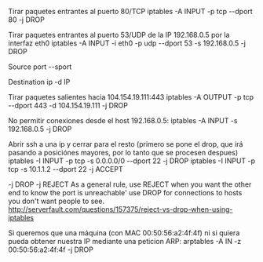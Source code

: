 Tirar paquetes entrantes al puerto 80/TCP
iptables -A INPUT -p tcp --dport 80 -j DROP

Tirar paquetes entrantes al puerto 53/UDP de la IP 192.168.0.5 por la interfaz eth0
iptables -A INPUT -i eth0 -p udp --dport 53 -s 192.168.0.5 -j DROP



Source port
--sport

Destination ip
-d IP

Tirar paquetes salientes hacia 104.154.19.111:443
iptables -A OUTPUT -p tcp --dport 443 -d 104.154.19.111 -j DROP


No permitir conexiones desde el host 192.168.0.5:
iptables -A INPUT -s 192.168.0.5 -j DROP


Abrir ssh a una ip y cerrar para el resto (primero se pone el drop, que irá pasando a posiciónes mayores, por lo tanto que se procesen despues)
iptables -I INPUT -p tcp -s 0.0.0.0/0 --dport 22 -j DROP
iptables -I INPUT -p tcp -s 10.1.1.2 --dport 22 -j ACCEPT




-j DROP
-j REJECT
As a general rule, use REJECT when you want the other end to know the port is unreachable' use DROP for connections to hosts you don't want people to see.
http://serverfault.com/questions/157375/reject-vs-drop-when-using-iptables


Si queremos que una máquina (con MAC 00:50:56:a2:4f:4f) ni si quiera pueda obtener nuestra IP mediante una peticion ARP:
arptables -A IN -z 00:50:56:a2:4f:4f -j DROP
